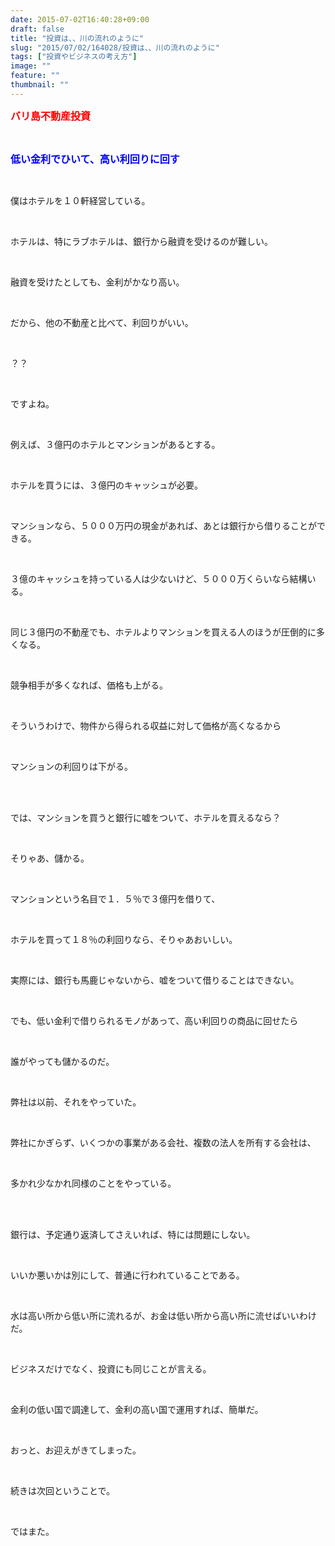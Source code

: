```yaml
---
date: 2015-07-02T16:40:28+09:00
draft: false
title: "投資は、、川の流れのように"
slug: "2015/07/02/164028/投資は、、川の流れのように"
tags: ["投資やビジネスの考え方"]
image: ""
feature: ""
thumbnail: ""
---
```

<p><font color="#ff0000" size="3"><strong>バリ島不動産投資</strong></font></p><br/><p><font color="#0000ff" size="3"><strong>低い金利でひいて、高い利回りに回す</strong></font></p><br/><p>僕はホテルを１０軒経営している。</p><br/><p>ホテルは、特にラブホテルは、銀行から融資を受けるのが難しい。</p><br/><p>融資を受けたとしても、金利がかなり高い。</p><br/><p>だから、他の不動産と比べて、利回りがいい。</p><br/><p>？？</p><br/><p>ですよね。</p><br/><p>例えば、３億円のホテルとマンションがあるとする。</p><br/><p>ホテルを買うには、３億円のキャッシュが必要。</p><br/><p>マンションなら、５０００万円の現金があれば、あとは銀行から借りることができる。</p><br/><p>３億のキャッシュを持っている人は少ないけど、５０００万くらいなら結構いる。</p><br/><p>同じ３億円の不動産でも、ホテルよりマンションを買える人のほうが圧倒的に多くなる。</p><br/><p>競争相手が多くなれば、価格も上がる。</p><br/><p>そういうわけで、物件から得られる収益に対して価格が高くなるから</p><br/><p>マンションの利回りは下がる。</p><br/><br/><p>では、マンションを買うと銀行に嘘をついて、ホテルを買えるなら？</p><br/><p>そりゃあ、儲かる。</p><br/><p>マンションという名目で１．５％で３億円を借りて、</p><br/><p>ホテルを買って１８％の利回りなら、そりゃあおいしい。</p><br/><p>実際には、銀行も馬鹿じゃないから、嘘をついて借りることはできない。</p><br/><p>でも、低い金利で借りられるモノがあって、高い利回りの商品に回せたら</p><br/><p>誰がやっても儲かるのだ。</p><br/><p>弊社は以前、それをやっていた。</p><br/><p>弊社にかぎらず、いくつかの事業がある会社、複数の法人を所有する会社は、</p><br/><p>多かれ少なかれ同様のことをやっている。</p><br/><br/><p>銀行は、予定通り返済してさえいれば、特には問題にしない。</p><br/><p>いいか悪いかは別にして、普通に行われていることである。</p><br/><p>水は高い所から低い所に流れるが、お金は低い所から高い所に流せばいいわけだ。</p><br/><p>ビジネスだけでなく、投資にも同じことが言える。</p><br/><p>金利の低い国で調達して、金利の高い国で運用すれば、簡単だ。</p><br/><p>おっと、お迎えがきてしまった。</p><br/><p>続きは次回ということで。</p><br/><p>ではまた。</p><br/><br/><br/><br/><br/>

